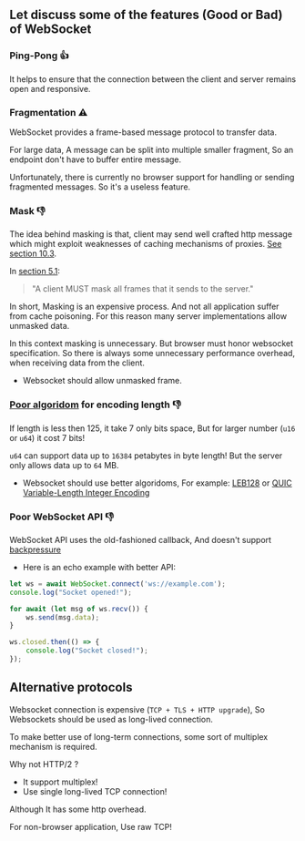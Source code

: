 
## Let discuss some of the features (Good or Bad) of WebSocket

### Ping-Pong 👍

It helps to ensure that the connection between the client and server remains open and responsive.


### Fragmentation ⚠️

WebSocket provides a frame-based message protocol to transfer data.

For large data, A message can be split into multiple smaller fragment, So an endpoint
don't have to buffer entire message.

Unfortunately, there is currently no browser support for handling or sending fragmented messages.
So it's a useless feature.


### Mask 👎

The idea behind masking is that, client may send well crafted http message which 
might exploit weaknesses of caching mechanisms of proxies. [See section 10.3](https://www.rfc-editor.org/rfc/rfc6455#section-10.3).

In [section 5.1](https://www.rfc-editor.org/rfc/rfc6455#section-5.1):

> "A client MUST mask all frames that it sends to the server."

In short, Masking is an expensive process. And not all application suffer from cache poisoning.
For this reason many server implementations allow unmasked data.

In this context masking is unnecessary. But browser must honor websocket specification.
So there is always some unnecessary performance overhead, when receiving data from the client.

- Websocket should allow unmasked frame.

### [Poor algoridom](https://www.rfc-editor.org/rfc/rfc6455#section-5.2) for encoding length 👎

If length is less then 125, it take 7 only bits space, But for larger number (`u16` or `u64`) it cost 7 bits! 

`u64` can support data up to `16384` petabytes in byte length! But the server only allows data up to `64` MB.


- Websocket should use better algoridoms, For example: [LEB128](https://en.wikipedia.org/wiki/LEB128) or [QUIC Variable-Length Integer Encoding](https://www.rfc-editor.org/rfc/rfc9000.html#name-variable-length-integer-enc)


### Poor WebSocket API 👎

WebSocket API uses the old-fashioned callback, And doesn't support [backpressure](https://streams.spec.whatwg.org/#backpressure)

- Here is an echo example with better API:

```typescript
let ws = await WebSocket.connect('ws://example.com');
console.log("Socket opened!");

for await (let msg of ws.recv()) {
    ws.send(msg.data);
}

ws.closed.then(() => {
    console.log("Socket closed!");
});
```

## Alternative protocols

Websocket connection is expensive (`TCP + TLS + HTTP upgrade`), So Websockets should be used as long-lived connection. 

To make better use of long-term connections, some sort of multiplex mechanism is required.

Why not HTTP/2 ?

- It support multiplex!
- Use single long-lived TCP connection!

Although It has some http overhead.

For non-browser application, Use raw TCP!
